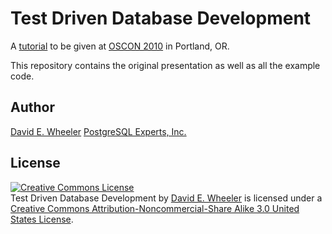 Test Driven Database Development
================================

A [tutorial](http://www.oscon.com/oscon2010/public/schedule/detail/14168) to
be given at [OSCON 2010](http://www.oscon.com/oscon2010) in Portland, OR.

This repository contains the original presentation as well as all the example
code.


Author
------

[David E. Wheeler](http://justatheory.com/)
[PostgreSQL Experts, Inc.](http://pgexperts.com/)

License
-------

<a rel="license" href="http://creativecommons.org/licenses/by-nc-sa/3.0/us/"><img alt="Creative Commons License" style="border-width:0" src="http://i.creativecommons.org/l/by-nc-sa/3.0/us/88x31.png" /></a><br /><span xmlns:dc="http://purl.org/dc/elements/1.1/" href="http://purl.org/dc/dcmitype/Text" property="dc:title" rel="dc:type">Test Driven Database Development</span> by <a xmlns:cc="http://creativecommons.org/ns#" href="http://github.com/theory/tddd" property="cc:attributionName" rel="cc:attributionURL">David E. Wheeler</a> is licensed under a <a rel="license" href="http://creativecommons.org/licenses/by-nc-sa/3.0/us/">Creative Commons Attribution-Noncommercial-Share Alike 3.0 United States License</a>.